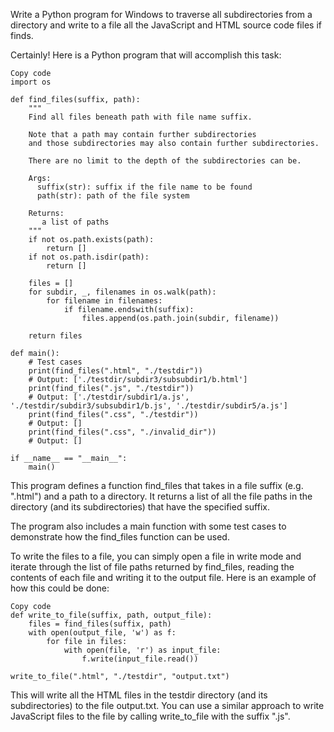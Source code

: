 Write a Python program for Windows to traverse all subdirectories from a directory and write to a file all the JavaScript and HTML source code files if finds.  

Certainly! Here is a Python program that will accomplish this task:
```
Copy code
import os

def find_files(suffix, path):
    """
    Find all files beneath path with file name suffix.

    Note that a path may contain further subdirectories
    and those subdirectories may also contain further subdirectories.

    There are no limit to the depth of the subdirectories can be.

    Args:
      suffix(str): suffix if the file name to be found
      path(str): path of the file system

    Returns:
       a list of paths
    """
    if not os.path.exists(path):
        return []
    if not os.path.isdir(path):
        return []

    files = []
    for subdir, _, filenames in os.walk(path):
        for filename in filenames:
            if filename.endswith(suffix):
                files.append(os.path.join(subdir, filename))

    return files

def main():
    # Test cases
    print(find_files(".html", "./testdir"))
    # Output: ['./testdir/subdir3/subsubdir1/b.html']
    print(find_files(".js", "./testdir"))
    # Output: ['./testdir/subdir1/a.js', './testdir/subdir3/subsubdir1/b.js', './testdir/subdir5/a.js']
    print(find_files(".css", "./testdir"))
    # Output: []
    print(find_files(".css", "./invalid_dir"))
    # Output: []

if __name__ == "__main__":
    main()
```

This program defines a function find_files that takes in a file suffix (e.g. ".html") and a path to a directory. It returns a list of all the file paths in the directory (and its subdirectories) that have the specified suffix.

The program also includes a main function with some test cases to demonstrate how the find_files function can be used.

To write the files to a file, you can simply open a file in write mode and iterate through the list of file paths returned by find_files, reading the contents of each file and writing it to the output file. Here is an example of how this could be done:
```
Copy code
def write_to_file(suffix, path, output_file):
    files = find_files(suffix, path)
    with open(output_file, 'w') as f:
        for file in files:
            with open(file, 'r') as input_file:
                f.write(input_file.read())

write_to_file(".html", "./testdir", "output.txt")
```
This will write all the HTML files in the testdir directory (and its subdirectories) to the file output.txt. You can use a similar approach to write JavaScript files to the file by calling write_to_file with the suffix ".js".
